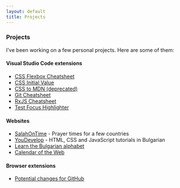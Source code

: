 ```yaml
---
layout: default
title: Projects
---
```


### Projects

I’ve been working on a few personal projects. Here are some of them:

#### Visual Studio Code extensions

- [CSS Flexbox Cheatsheet](https://marketplace.visualstudio.com/items?itemName=dzhavat.css-flexbox-cheatsheet)
- [CSS Initial Value](https://marketplace.visualstudio.com/items?itemName=dzhavat.css-initial-value)
- [CSS to MDN (deprecated)](https://marketplace.visualstudio.com/items?itemName=dzhavat.css-to-mdn)
- [Git Cheatsheet](https://marketplace.visualstudio.com/items?itemName=dzhavat.git-cheatsheet)
- [RxJS Cheatsheet](https://marketplace.visualstudio.com/items?itemName=dzhavat.rxjs-cheatsheet)
- [Test Focus Highlighter](https://marketplace.visualstudio.com/items?itemName=dzhavat.test-focus-highlighter)

#### Websites

- [SalahOnTime](https://salahontime.com/) - Prayer times for a few countries
- [YouDevelop](https://www.youdevelop.net/) - HTML, CSS and JavaScript tutorials in Bulgarian
- [Learn the Bulgarian alphabet](https://dzhavatushev.com/alphabet/)
- [Calendar of the Web](https://github.com/dzhavat/calendar-of-the-web)

#### Browser extensions

- [Potential changes for GitHub](https://github.com/dzhavat/potential-changes-for-github)